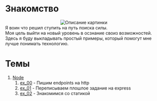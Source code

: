 # Знакомство
<div style='display: flex; justify-content: center;' >
    <image src="./img/daniel-k-cheung-cPF2nlWcMY4-unsplash.jpg" alt="Описание картинки">
</div>
<!-- ![img](./img/daniel-k-cheung-cPF2nlWcMY4-unsplash.jpg)<br /> -->
Я воин что решил ступить на путь поиска силы. <br />
Моя цель выйти на новый уровень в осзнание своиз возможностей. Здесь я буду выкладывать простый примеры, который помогут мне лучше понимать технологию.

# Темы
1) [Node]()
    1) [ex_00]() - Пишим endpoints на http
    2) [ex_01]() - Переписываем плошлое задание на express
    3) [ex_02]() - Знакомимся со статикой